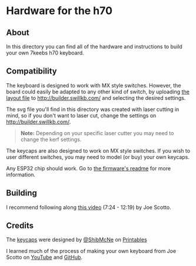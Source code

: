 # Hardware for the h70

## About
In this directory you can find all of the hardware and instructions to build your own 7keebs h70
keyboard.


## Compatibility
The keyboard is designed to work with MX style switches.
However, the board could easily be adapted to any other kind of switch,
by uploading [the layout file](./keyboard-layout.json) to <http://builder.swillkb.com/>
and selecting the desired settings.

The svg file you'll find in this directory was created with laser cutting in mind,
so if you don't want to laser cut, change the settings on <http://builder.swillkb.com/>.
> **Note:** Depending on your specific laser cutter you may need to change the kerf settings.

The keycaps are also designed to work on MX style switches. If you wish to user different
switches, you may need to model (or buy) your own keycaps.

Any ESP32 chip should work. Go to [the firmware's readme](../firmware/README.md) for more
information.

## Building
I recommend following along [this video](https://youtu.be/hjml-K-pV4E?si=fhQ6-7PlXeZj9mB0)
(7:24 - 12:19) by Joe Scotto.

## Credits
The [keycaps](./keycap_1u.stl) were designed by [@ShibMcNe](https://www.printables.com/@ShibMcNe)
on [Printables](https://www.printables.com/model/67474-flat-mx-keycap/files)

I learned much of the process of making your own keyboard from Joe Scotto
on [YouTube](https://www.youtube.com/@joe_scotto) and
[GitHub](https://github.com/joe-scotto/scottokeebs/).

